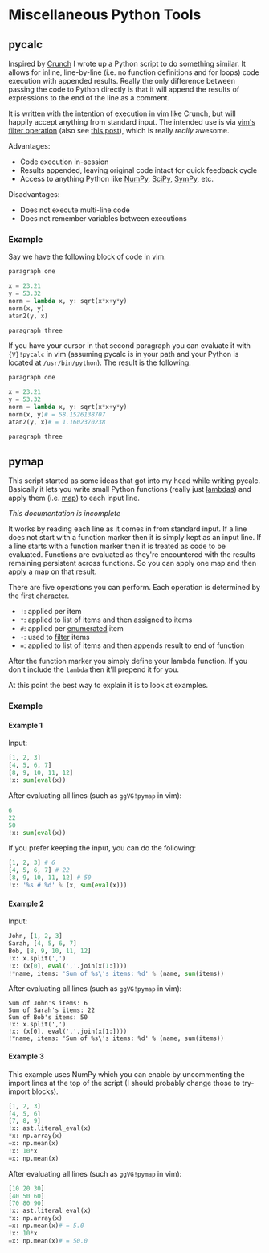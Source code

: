 # Miscellaneous Python Tools

## pycalc

Inspired by [Crunch](http://ryanpcarney.com/technologblog/crunch-gets-crunchier-with-v20) I wrote up a Python script to do something similar. It allows for inline, line-by-line (i.e. no function definitions and for loops) code execution with appended results. Really the only difference between passing the code to Python directly is that it will append the results of expressions to the end of the line as a comment.

It is written with the intention of execution in vim like Crunch, but will happily accept anything from standard input. The intended use is via [vim's filter operation](http://vimdoc.sourceforge.net/htmldoc/various.html#:!) (also see [this post](http://usevim.com/2012/06/29/vim101-pipe/)), which is really *really* awesome.

Advantages:

* Code execution in-session
* Results appended, leaving original code intact for quick feedback cycle
* Access to anything Python like [NumPy](http://www.numpy.org/), [SciPy](http://www.scipy.org/), [SymPy](http://sympy.org/en/index.html), etc.

Disadvantages:

* Does not execute multi-line code
* Does not remember variables between executions

### Example

Say we have the following block of code in vim:

```python
paragraph one

x = 23.21
y = 53.32
norm = lambda x, y: sqrt(x*x+y*y)
norm(x, y)
atan2(y, x)

paragraph three
```

If you have your cursor in that second paragraph you can evaluate it with `{V}!pycalc` in vim (assuming pycalc is in your path and your Python is located at `/usr/bin/python`). The result is the following:

```python
paragraph one

x = 23.21
y = 53.32
norm = lambda x, y: sqrt(x*x+y*y)
norm(x, y)# = 58.1526138707
atan2(y, x)# = 1.1602370238

paragraph three
```

## pymap

This script started as some ideas that got into my head while writing pycalc. Basically it lets you write small Python functions (really just [lambdas](http://docs.python.org/2/reference/expressions.html#lambda)) and apply them (i.e. [map](http://docs.python.org/2/library/functions.html#map)) to each input line.

*This documentation is incomplete*

It works by reading each line as it comes in from standard input. If a line does not start with a function marker then it is simply kept as an input line. If a line starts with a function marker then it is treated as code to be evaluated. Functions are evaluated as they're encountered with the results remaining persistent across functions. So you can apply one map and then apply a map on that result.

There are five operations you can perform. Each operation is determined by the first character.

* `!`: applied per item
* `*`: applied to list of items and then assigned to items
* `#`: applied per [enumerated](http://docs.python.org/2/library/functions.html#enumerate) item
* `-`: used to [filter](http://docs.python.org/2/library/functions.html#filter) items
* `=`: applied to list of items and then appends result to end of function

After the function marker you simply define your lambda function. If you don't include the `lambda` then it'll prepend it for you.

At this point the best way to explain it is to look at examples.

### Example

#### Example 1

Input:

```python
[1, 2, 3]
[4, 5, 6, 7]
[8, 9, 10, 11, 12]
!x: sum(eval(x))
```

After evaluating all lines (such as `ggVG!pymap` in vim):

```python
6
22
50
!x: sum(eval(x))
```

If you prefer keeping the input, you can do the following:

```python
[1, 2, 3] # 6
[4, 5, 6, 7] # 22
[8, 9, 10, 11, 12] # 50
!x: '%s # %d' % (x, sum(eval(x)))
```

#### Example 2

Input:

```python
John, [1, 2, 3]
Sarah, [4, 5, 6, 7]
Bob, [8, 9, 10, 11, 12]
!x: x.split(',')
!x: (x[0], eval(','.join(x[1:])))
!*name, items: 'Sum of %s\'s items: %d' % (name, sum(items))
```

After evaluating all lines (such as `ggVG!pymap` in vim):

```text
Sum of John's items: 6
Sum of Sarah's items: 22
Sum of Bob's items: 50
!x: x.split(',')
!x: (x[0], eval(','.join(x[1:])))
!*name, items: 'Sum of %s\'s items: %d' % (name, sum(items))
```

#### Example 3

This example uses NumPy which you can enable by uncommenting the import lines at the top of the script (I should probably change those to try-import blocks).

```python
[1, 2, 3]
[4, 5, 6]
[7, 8, 9]
!x: ast.literal_eval(x)
*x: np.array(x)
=x: np.mean(x)
!x: 10*x
=x: np.mean(x)
```

After evaluating all lines (such as `ggVG!pymap` in vim):

```python
[10 20 30]
[40 50 60]
[70 80 90]
!x: ast.literal_eval(x)
*x: np.array(x)
=x: np.mean(x)# = 5.0
!x: 10*x
=x: np.mean(x)# = 50.0
```
